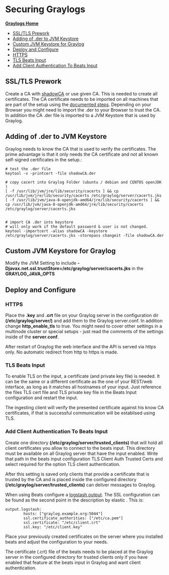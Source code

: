 # Securing Graylogs

[**Graylogs Home**](../README.md)
- [SSL/TLS Prework](#SSL/TLS-Prework)
- [Adding of .der to JVM Keystore](#Adding-of-.der-to-JVM-Keystore)
- [Custom JVM Keystore for Graylog](#Custom-JVM-Keystore-for-Graylog)
- [Deploy and Configure](#Deploy-and-Configure)
- [HTTPS](#HTTPS)
- [TLS Beats Input](#TLS-Beats-Input)
- [Add Client Authentication To Beats Input](#Add-Client-Authentication-To-Beats-Input)

## SSL/TLS Prework

Create a CA with [shadowCA](https://github.com/graylog-labs/shadowCA) or use given CA. This is needed to create all certificates. The CA certificate needs to be imported on all machines that are part of the setup using the [documented steps](https://github.com/graylog-labs/shadowCA/blob/master/docs/add_ca_to_truststore.md). Depending on your Browser you might need to import the .der to your Browser to trust the CA. In addition the CA .der file is imported to a JVM Keystore that is used by Graylog.

## Adding of .der to JVM Keystore

Graylog needs to know the CA that is used to verify the certificates. The prime advantage is that it only needs the CA certificate and not all known self-signed certificates in the setup.:

	# test the .der file
	keytool -v -printcert -file shadowCA.der

	# copy cacert into Graylog Folder (ubuntu / debian and CENTOS openJDK )
	[ -f /usr/lib/jvm/jre/lib/security/cacerts ] && cp /usr/lib/jvm/jre/lib/security/cacerts /etc/graylog/server/cacerts.jks
	[ -f /usr/lib/jvm/java-8-openjdk-amd64/jre/lib/security/cacerts ] && cp /usr/lib/jvm/java-8-openjdk-amd64/jre/lib/security/cacerts /etc/graylog/server/cacerts.jks


	# import CA .der into keystore
	# will only work if the default password & user is not changed.
	keytool -importcert -alias shadowCA -keystore /etc/graylog/server/cacerts.jks -storepass changeit -file shadowCA.der

## Custom JVM Keystore for Graylog

Modify the JVM Setting to include **-Djavax.net.ssl.trustStore=/etc/graylog/server/cacerts.jks** in the **GRAYLOG_JAVA_OPTS**

## Deploy and Configure

### HTTPS

Place the **.key** and **.crt** file on your Graylog server in the configuration dir **\(/etc/graylog/server/\)** and add them to the Graylog server.conf. In addition change **http\_enable\_tls** to true. You might need to cover other settings in a multinode cluster or special setups - just read the comments of the settings inside of the **server.conf**.

After restart of Graylog the web interface and the API is served via https only. No automatic redirect from http to https is made.

### TLS Beats Input

To enable TLS on the input, a certificate (and private key file) is needed. It can be the same or a different certificate as the one of your REST/web interface, as long as it matches all hostnames of your input. Just reference the files TLS cert file and TLS private key file in the Beats Input configuration and restart the input.

The ingesting client will verify the presented certificate against his know CA certificates, if that is successful communication will be establised using TLS.

### Add Client Authentication To Beats Input

Create one directory **(/etc/graylog/server/trusted\_clients)** that will hold all client certificates you allow to connect to the beats input. This directory must be available on all Graylog server that have the input enabled. Write that path in the beats input configuration TLS Client Auth Trusted Certs and select required for the option TLS client authentication.

After this setting is saved only clients that provide a certificate that is trusted by the CA and is placed inside the configured directory **(/etc/graylog/server/trusted\_clients)** can deliver messages to Graylog.

When using Beats configure a [logstash output](https://www.elastic.co/guide/en/beats/filebeat/6.7/logstash-output.html#logstash-output). The SSL configuration can be found as the second point in the description by elastic . This is:

	output.logstash:
			hosts: ["graylog.example.org:5044"]
			ssl.certificate_authorities: ["/etc/ca.pem"]
			ssl.certificate: "/etc/client.crt"
			ssl.key: "/etc/client.key"
Place your previously created certificates on the server where you installed beats and adjust the configuration to your needs.

The certificate (.crt) file of the beats needs to be placed at the Graylog server in the configured directory for trusted clients only if you have enabled that feature at the beats input in Graylog and want client authentication.
